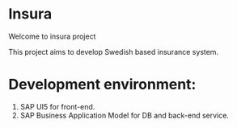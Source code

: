 # Insura

Welcome to insura project

This project aims to develop Swedish based insurance system.


# Development environment:
1. SAP UI5 for front-end.
2. SAP Business Application Model for DB and back-end service.

 